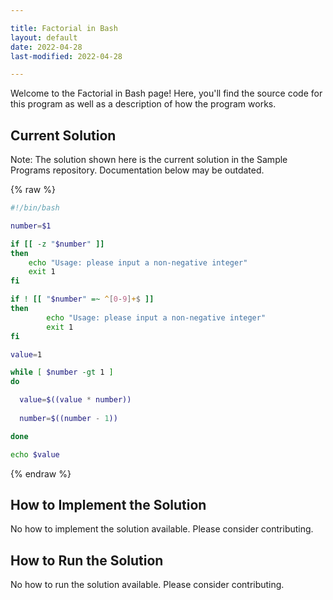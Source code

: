 ```yaml
---

title: Factorial in Bash
layout: default
date: 2022-04-28
last-modified: 2022-04-28

---
```


Welcome to the Factorial in Bash page! Here, you'll find the source code for this program as well as a description of how the program works.

## Current Solution

Note: The solution shown here is the current solution in the Sample Programs repository. Documentation below may be outdated.

{% raw %}

```Bash
#!/bin/bash

number=$1

if [[ -z "$number" ]]
then
	echo "Usage: please input a non-negative integer"
	exit 1
fi

if ! [[ "$number" =~ ^[0-9]+$ ]]  
then 
        echo "Usage: please input a non-negative integer"
        exit 1
fi

value=1

while [ $number -gt 1 ]
do

  value=$((value * number))
 
  number=$((number - 1))

done

echo $value

```

{% endraw %}

## How to Implement the Solution

No how to implement the solution available. Please consider contributing.

## How to Run the Solution

No how to run the solution available. Please consider contributing.